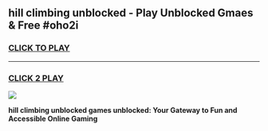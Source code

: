 
## hill climbing unblocked - Play Unblocked Gmaes & Free #oho2i
<h3>
<a href="https://news.freeplayer.one?title=hill_climbing_unblocked&ref=03M">CLICK TO PLAY</a></h3>
<hr>

<h3>
<a href="https://news.freeplayer.one?title=hill_climbing_unblocked&ref=03M">CLICK 2 PLAY</a>
  
</h3>

<a href="https://news.freeplayer.one?title=hill_climbing_unblocked&ref=03M"><img src="https://clearcache.store/games.png"></a>


**hill climbing unblocked games unblocked: Your Gateway to Fun and Accessible Online Gaming**
